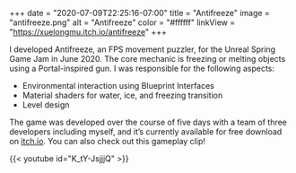 +++
date = "2020-07-09T22:25:16-07:00"
title = "Antifreeze"
image = "antifreeze.png"
alt = "Antifreeze"
color = "#ffffff"
linkView = "https://xuelongmu.itch.io/antifreeze"
+++

I developed Antifreeze, an FPS movement puzzler, for the Unreal Spring Game Jam in June 2020. The core mechanic is freezing or melting objects using a Portal-inspired gun. I was responsible for the following aspects:

- Environmental interaction using Blueprint Interfaces
- Material shaders for water, ice, and freezing transition
- Level design

The game was developed over the course of five days with a team of three developers including myself, and it’s currently available for free download on [itch.io](https://xuelongmu.itch.io/antifreeze). You can also check out this gameplay clip!

{{< youtube id="K_tY-JsjjjQ" >}}

